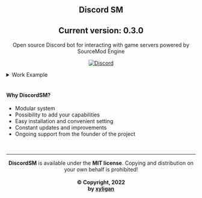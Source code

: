 <h2 align="center">
    Discord SM
</h2>
<h2 align="center">
    Current version: 0.3.0
</h2>
<p align="center">
    Open source Discord bot for interacting with game servers powered by SourceMod Engine
</p>

<p align="center">
    <a href="https://discord.gg/UDsHGpteYz">
        <img src="https://img.shields.io/discord/714407016604369008.svg?label=&logo=discord&logoColor=ffffff&color=5865F2&labelColor=5865F2" alt="Discord">
    </a>
</p>

<details>
  <summary>Work Example</summary>
  <p align="center">
    <img src="https://i.imgur.com/qhcWyb0.png">
  </p>
</details>
</br>

#### Why DiscordSM?

* Modular system
* Possibility to add your capabilities
* Easy installation and convenient setting
* Constant updates and improvements
* Ongoing support from the founder of the project
</br>

***

<p align="center">
  <b>DiscordSM</b> is available under the <b>MIT license</b>. Copying and distribution on your own behalf is prohibited!
  </br>
  </br>
  <b> © Copyright, 2022</b>
  </br>
  <b>by <a href="https://vk.com/xyligan_gp">xyligan</a>
</p>
